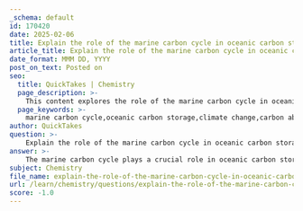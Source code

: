 ```yaml
---
_schema: default
id: 170420
date: 2025-02-06
title: Explain the role of the marine carbon cycle in oceanic carbon storage and the impact of climate change on marine ecosystems.
article_title: Explain the role of the marine carbon cycle in oceanic carbon storage and the impact of climate change on marine ecosystems.
date_format: MMM DD, YYYY
post_on_text: Posted on
seo:
  title: QuickTakes | Chemistry
  page_description: >-
    This content explores the role of the marine carbon cycle in oceanic carbon storage and the impacts of climate change on marine ecosystems, including ocean acidification and ecosystem dynamics.
  page_keywords: >-
    marine carbon cycle,oceanic carbon storage,climate change,carbon absorption,photosynthesis,phytoplankton,marine snow,decomposition,carbon sequestration,sediments,ocean acidification,marine ecosystems,ecosystem dynamics,nutrient cycling,fisheries
author: QuickTakes
question: >-
    Explain the role of the marine carbon cycle in oceanic carbon storage and the impact of climate change on marine ecosystems.
answer: >-
    The marine carbon cycle plays a crucial role in oceanic carbon storage and has significant implications for marine ecosystems, particularly in the context of climate change. Here’s a detailed explanation of its mechanisms and impacts:\n\n### Role of the Marine Carbon Cycle\n\n1. **Carbon Absorption**: The oceans absorb a substantial amount of atmospheric carbon dioxide (CO2), acting as a significant carbon sink. This process helps mitigate the effects of climate change by reducing the amount of CO2 in the atmosphere. The absorption of CO2 leads to the formation of carbonic acid, which lowers the pH of seawater, resulting in ocean acidification.\n\n2. **Photosynthesis by Phytoplankton**: Phytoplankton, the microscopic plants of the ocean, play a vital role in the marine carbon cycle. Through photosynthesis, they convert CO2 into organic matter, which forms the base of the marine food web. During periods of high phytoplankton growth, known as blooms, the oceans can absorb significant amounts of CO2, contributing to long-term carbon sequestration when these organisms die and sink to the ocean floor.\n\n3. **Decomposition and Marine Snow**: The decomposition of marine organisms contributes to both carbon release and sequestration. Marine snow, which consists of organic material such as dead plankton and fecal matter, sinks from the upper layers of the ocean to the depths. This process transports carbon to the ocean floor, where it can be stored for extended periods, thus regulating global carbon levels.\n\n4. **Carbon Sequestration in Sediments**: Once marine snow reaches the ocean floor, the carbon it contains can be sequestered in sediments. This long-term storage is essential for mitigating climate change, as it prevents carbon from re-entering the atmosphere.\n\n### Impact of Climate Change on Marine Ecosystems\n\n1. **Ocean Acidification**: The increased absorption of CO2 by the oceans leads to ocean acidification, which has detrimental effects on marine life, particularly organisms that rely on calcium carbonate for their shells and skeletons, such as corals and shellfish. The increased acidity can hinder their ability to form shells, leading to declines in these populations and disrupting marine food webs.\n\n2. **Ecosystem Dynamics**: Changes in ocean chemistry due to acidification can alter species interactions and ecosystem dynamics. This may result in shifts in biodiversity, with some species thriving while others decline, potentially leading to a loss of ecosystem resilience.\n\n3. **Nutrient Cycling**: The decomposition process is vital for nutrient cycling in marine ecosystems. It recycles carbon and releases essential nutrients that support the growth of phytoplankton and other primary producers. Disruptions in this process due to climate change can affect the entire marine food web.\n\n4. **Impact on Fisheries**: The changes in marine ecosystems can have significant implications for fisheries and the livelihoods of communities that depend on them. Altered species distributions and declines in key species can affect fish stocks and the overall health of marine environments.\n\n### Conclusion\n\nThe marine carbon cycle is integral to regulating global carbon levels and supporting marine ecosystems. However, climate change poses significant threats to this delicate balance, leading to ocean acidification and disruptions in ecosystem dynamics. Understanding these processes is crucial for developing effective strategies to mitigate climate change and promote sustainability in marine environments. Global cooperation and concerted efforts to reduce carbon emissions are essential to address these challenges effectively.
subject: Chemistry
file_name: explain-the-role-of-the-marine-carbon-cycle-in-oceanic-carbon-storage-and-the-impact-of-climate-change-on-marine-ecosystems.md
url: /learn/chemistry/questions/explain-the-role-of-the-marine-carbon-cycle-in-oceanic-carbon-storage-and-the-impact-of-climate-change-on-marine-ecosystems
score: -1.0
---
```


&nbsp;
